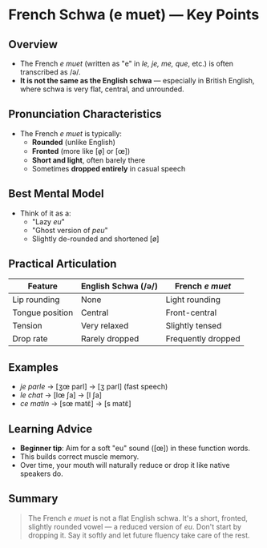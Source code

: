# French Schwa (e muet) — Key Points

## Overview
- The French *e muet* (written as "e" in *le, je, me, que*, etc.) is often transcribed as /ə/.
- **It is not the same as the English schwa** — especially in British English, where schwa is very flat, central, and unrounded.

## Pronunciation Characteristics
- The French *e muet* is typically:
  - **Rounded** (unlike English)
  - **Fronted** (more like [ø̞] or [œ])
  - **Short and light**, often barely there
  - Sometimes **dropped entirely** in casual speech

## Best Mental Model
- Think of it as a:
  - "Lazy *eu*"
  - "Ghost version of *peu*"
  - Slightly de-rounded and shortened [ø]

## Practical Articulation
| Feature        | English Schwa (/ə/) | French *e muet*         |
|----------------|---------------------|--------------------------|
| Lip rounding   | None                | Light rounding           |
| Tongue position| Central             | Front-central            |
| Tension        | Very relaxed        | Slightly tensed          |
| Drop rate      | Rarely dropped      | Frequently dropped       |

## Examples
- *je parle* → [ʒœ parl] → [ʒ parl] (fast speech)
- *le chat* → [lœ ʃa] → [l ʃa]
- *ce matin* → [sœ matɛ̃] → [s matɛ̃]

## Learning Advice
- **Beginner tip**: Aim for a soft "eu" sound ([œ]) in these function words.
- This builds correct muscle memory.
- Over time, your mouth will naturally reduce or drop it like native speakers do.

## Summary
> The French *e muet* is not a flat English schwa. It's a short, fronted, slightly rounded vowel — a reduced version of *eu*. Don't start by dropping it. Say it softly and let future fluency take care of the rest.